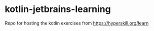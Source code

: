 # kotlin-jetbrains-learning
Repo for hosting the kotlin exercises from https://hyperskill.org/learn
